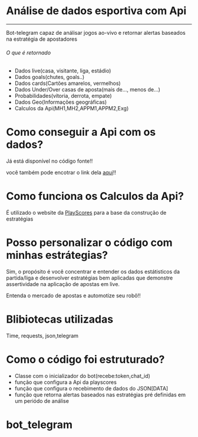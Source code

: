 # Análise de dados esportiva com Api
<hr>

<p>Bot-telegram capaz de análisar jogos ao-vivo e retornar alertas baseados na estratégia de apostadores</p>
<h6>O que é retornado</h6>
<ul>
<li>Dados live(casa, visitante, liga, estádio)</li>
<li>Dados goals(chutes, goals..)</li>
<li>Dados cards(Cartões amarelos, vermelhos)</li>
<li>Dados Under/Over casas de aposta(mais de..., menos de...)</li>
<li>Probabilidades(vítoria, derrota, empate)</li>
<li>Dados Geo(Informações geográficas)</li>
<li>Calculos da Api(MH1,MH2,APPM1,APPM2,Exg)</li>
</ul>

# Como conseguir a Api com os dados?

<p>Já está disponível no código fonte!!</p>
<p>você também pode encotrar o link dela  <a href="https://api.sportsanalytics.com.br/api/v1/fixtures-svc/fixtures/livescores?include=weatherReport,additionalInfo,league,stats,pressureStats,probabilities">aqui</a>!!</p>


# Como funciona os Calculos da Api?

<p>É utilizado o website da <a href="https://playscores.com/scanner-futebol-online/ao-vivo">PlayScores</a> para a base da construção de estratégias</p>

# Posso personalizar o código com minhas estrátegias?

<p>Sim, o propósito é você concentrar e entender os dados estátisticos da partida/liga e desenvolver estratégias bem aplicadas que demonstre assertividade na aplicação de apostas em live.<p>
<p>Entenda o mercado de apostas e automotize seu robô!!</P>


# Blibiotecas utilizadas

<p>Time, requests, json,telegram</p>

# Como o código foi estruturado?

<ul>
<li>Classe com o inicializador do bot(recebe:token,chat_id)</li>
<li>função que configura a Api da playscores</li>
<li>função que configura o recebimento de dados do JSON[DATA]</li>
<li>função que retorna alertas baseados nas estratégias pré definidas em um periódo de análise</li>
</ul>

# bot_telegram
